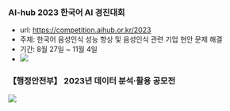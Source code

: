### AI-hub 2023 한국어 AI 경진대회
- url: https://competition.aihub.or.kr/2023
- 주제: 한국어 음성인식 성능 향상 및 음성인식 관련 기업 현안 문제 해결
- 기간: 8월 27일 ~ 11월 4일
- ![](https://i.imgur.com/xprihyI.png)


### 【행정안전부】 2023년 데이터 분석·활용 공모전

![](https://i.imgur.com/zB0r6pu.png)
